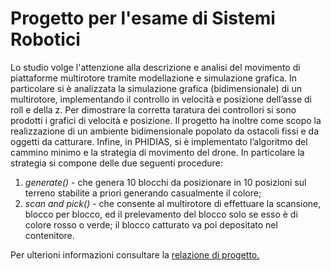 # Progetto per l'esame di Sistemi Robotici
Lo studio volge l'attenzione alla descrizione e analisi del movimento di piattaforme multirotore tramite modellazione e simulazione grafica. In particolare si è analizzata la simulazione grafica (bidimensionale) di un multirotore, implementando il controllo in velocità e posizione dell’asse di roll e della z.
Per dimostrare la corretta taratura dei controllori si sono prodotti i grafici di velocità e posizione.
Il progetto ha inoltre come scopo la realizzazione di un ambiente bidimensionale popolato da ostacoli fissi e da oggetti da catturare.
Infine, in PHIDIAS, si è implementato l’algoritmo del cammino minimo e la strategia di movimento del drone. In particolare la strategia si compone delle due seguenti procedure:
1. *generate()* - che genera 10 blocchi da posizionare in 10 posizioni sul terreno stabilite a priori generando casualmente il colore;
2. *scan and pick()* - che consente al multirotore di effettuare la scansione, blocco per blocco, ed il prelevamento del blocco solo se esso è di colore rosso o verde; il blocco catturato va poi depositato nel contenitore.

Per ulterioni informazioni consultare la [relazione di progetto.](https://github.com/pierpaologumina/sistemiRoboticiExam/blob/main/report_sr.pdf)
